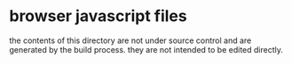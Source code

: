 # browser javascript files

the contents of this directory are not under source control and are generated by the build process.
they are not intended to be edited directly.
